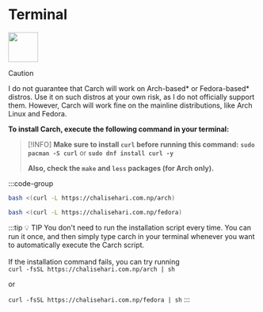 # Terminal
<img src="https://img.icons8.com/?size=80&id=v8LYQxpvZ4xX&format=png" width="60" />

> [!CAUTION]
> I do not guarantee that Carch will work on Arch-based* or Fedora-based* distros. Use it on such distros at your own risk, as I do not officially support them.
> However, Carch will work fine on the mainline distributions, like Arch Linux and Fedora.

**To install Carch, execute the following command in your terminal:**

> [!INFO]
> **Make sure to install `curl` before running this command:** **`sudo pacman -S curl`** or **`sudo dnf install curl -y`**  
>
> **Also, check the `make` and `less` packages (for Arch only).**

:::code-group


```sh [<i class="devicon-archlinux-plain"></i> Arch]
bash <(curl -L https://chalisehari.com.np/arch)
```

```sh [<i class="devicon-fedora-plain"></i> Fedora]
bash <(curl -L https://chalisehari.com.np/fedora)
```
:::tip :bulb: TIP
You don't need to run the installation script every time. You can run it once, and then simply type carch in your terminal whenever you want to automatically execute the Carch script.
<br><br>
If the installation command fails, you can try running
<br>
`curl -fsSL https://chalisehari.com.np/arch | sh`

or

`curl -fsSL https://chalisehari.com.np/fedora | sh`
:::
